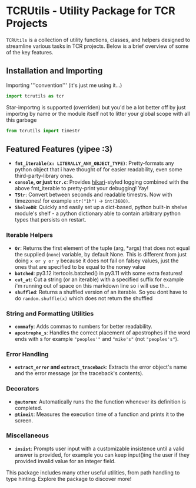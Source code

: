 # TCRUtils - Utility Package for TCR Projects

`TCRUtils` is a collection of utility functions, classes, and helpers designed to streamline various tasks in TCR projects. Below is a brief overview of some of the key features.

## Installation and Importing

Importing '''convention''' (it's just me using it...)
```python
import tcrutils as tcr
```

Star-importng is supported (overriden) but you'd be a lot better off by just importng by name or the module itself not to litter your global scope with all this garbage
```python
from tcrutils import timestr
```

## Featured Features (yipee :3)

- **`fmt_iterable(x: LITERALLY_ANY_OBJECT_TYPE)`**: Pretty-formats any python object that i have thought of for easier readability, even some third-party-library ones.
- **`console`, or just `tcr.c`**: Provides [hikari](https://pypi.org/project/hikari/)-styled logging combined with the above fmt_iterable to pretty-print your debugging! Yay!
- **`TStr`**: Convert between seconds and readable timestrs. Now with timezones! for example `str("1h")` -> `int(3600)`.
- **`ShelveDB`**: Quickly and easily set up a dict-based, python built-in shelve module's shelf - a python dictionary able to contain arbitrary python types that persists on restart.

### Iterable Helpers
- **`Or`**: Returns the first element of the tuple (arg, *args) that does not equal the supplied (`none`) variable, by default None. This is different from just doing `x or y or y` because it does not fail on falsey values, just the ones that are specified to be equal to the noney value
- **`batched`**: py3.12 itertools.batched() in py3.11 with some extra features!
- **`cut_at`**: Cut a string (or an iterable) with a specified suffix for example i'm running out of space on this markdown line so i will use th...
- **`shuffled`**: Returns a shuffled version of an iterable. So you dont have to do `random.shuffle(x)` which does not return the shuffled

### String and Formatting Utilities
- **`commafy`**: Adds commas to numbers for better readability.
- **`apostrophe_s`**: Handles the correct placement of apostrophes if the word ends with s for example `"peoples'"` and `"mike's"` (not `"peoples's"`).

### Error Handling
- **`extract_error` and `extract_traceback`**: Extracts the error object's name and the error message (or the traceback's contents).

### Decorators
- **`@autorun`**: Automatically runs the the function whenever its definition is completed.
- **`@timeit`**: Measures the execution time of a function and prints it to the screen.

### Miscellaneous
- **`insist`**: Prompts user input with a customizable insistence until a valid answer is provided, for example you can keep input()ing the user if they provided invalid value for an integer field.

This package includes many other useful utilities, from path handling to type hinting. Explore the package to discover more!
